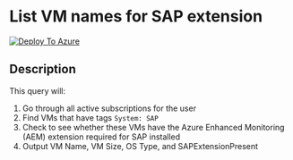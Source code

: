# List VM names for SAP extension
[![Deploy To Azure](https://aka.ms/deploytoazurebutton)](https://portal.azure.com/#create/Microsoft.Template/uri/https%3A%2F%2Fraw.githubusercontent.com%2Fsajitsasi%2Fsap-vm-extension%2Fmain%2Fqueries%2Fsap-vm-list%2Fazuredeploy.json)
## Description
This query will:
1. Go through all active subscriptions for the user
2. Find VMs that have tags ```System: SAP```
3. Check to see whether these VMs have the Azure Enhanced Monitoring (AEM) extension required for SAP installed
4. Output VM Name, VM Size, OS Type, and SAPExtensionPresent
